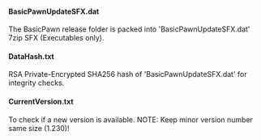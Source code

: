 #### BasicPawnUpdateSFX.dat
The BasicPawn release folder is packed into 'BasicPawnUpdateSFX.dat' 7zip SFX (Executables only).

#### DataHash.txt
RSA Private-Encrypted SHA256 hash of 'BasicPawnUpdateSFX.dat' for integrity checks.

#### CurrentVersion.txt
To check if a new version is available.
NOTE: Keep minor version number same size (1.230)!
